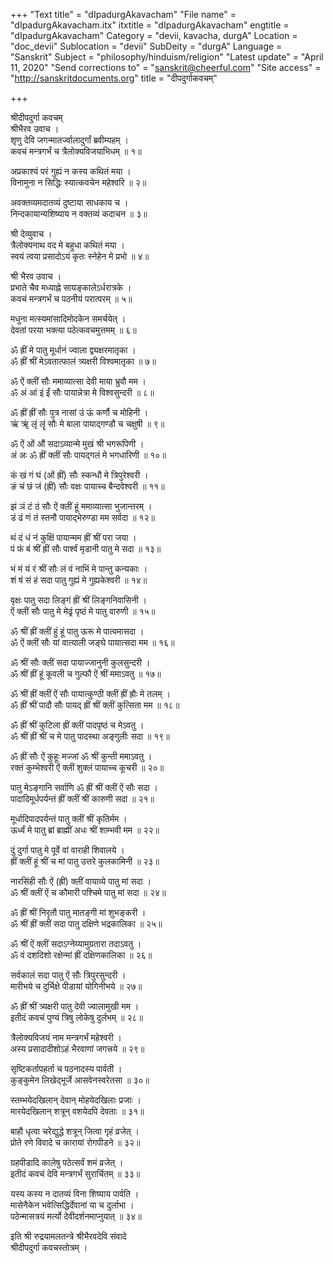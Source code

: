 +++
"Text title" = "dIpadurgAkavacham"
"File name" = "dIpadurgAkavacham.itx"
itxtitle = "dIpadurgAkavacham"
engtitle = "dIpadurgAkavacham"
Category = "devii, kavacha, durgA"
Location = "doc_devii"
Sublocation = "devii"
SubDeity = "durgA"
Language = "Sanskrit"
Subject = "philosophy/hinduism/religion"
"Latest update" = "April 11, 2020"
"Send corrections to" = "sanskrit@cheerful.com"
"Site access" = "http://sanskritdocuments.org"
title = "दीपदुर्गाकवचम्"

+++
  
 श्रीदीपदुर्गा कवचम्   
श्रीभैरव उवाच ।  
शृणु देवि जगन्मातर्ज्वालादुर्गां ब्रवीम्यहम् ।  
कवचं मन्त्रगर्भं च त्रैलोक्यविजयाभिधम् ॥ १॥  
  
अप्रकाश्यं परं गुह्यं न कस्य कथितं मया ।  
विनामुना न सिद्धिः स्यात्कवचेन महेश्वरि ॥ २॥  
  
अवक्तव्यमदातव्यं दुष्टाया साधकाय च ।  
निन्दकायान्यशिष्याय न वक्तव्यं कदाचन ॥ ३॥  
  
श्री देव्युवाच ।  
त्रैलोक्यनाथ वद मे बहुधा कथितं मया ।  
स्वयं त्वया प्रसादोऽयं कृतः स्नेहेन मे प्रभो ॥ ४॥  
  
श्री भैरव उवाच ।  
प्रभाते चैव मध्याह्ने सायङ्कालेऽर्धरात्रके ।  
कवचं मन्त्रगर्भं च पठनीयं परात्परम् ॥ ५॥  
  
मधुना मत्स्यमांसादिमोदकेन समर्चयेत् ।  
देवतां परया भक्त्या पठेत्कवचमुत्तमम् ॥ ६॥  
  
ॐ ह्रीं मे पातु मूर्धानं ज्वाला द्व्यक्षरमातृका ।  
ॐ ह्रीं श्रीं मेऽवतात्फालं त्र्यक्षरी विश्वमातृका ॥ ७॥  
  
ॐ ऐं क्लीं सौः ममाव्यात्सा देवी माया भ्रुवौ मम ।  
ॐ अं आं इं ईं सौः पायान्नेत्रा मे विश्वसुन्दरी ॥ ८॥  
  
ॐ ह्रीं ह्रीं सौः पुत्र नासां उं ऊं कर्णौ च मोहिनी ।  
ऋं ॠं लृं लॄं सौः मे बाला पायाद्गण्डौ च चक्षुषी ॥ ९॥  
  
ॐ ऐं ओं औं सदाऽव्यान्मे मुखं श्री भगरूपिणी ।  
अं अः ॐ ह्रीं क्लीं सौः पायद्गलं मे भगधारिणी ॥ १०॥  
  
कं खं गं घं (ओं ह्रीं) सौः स्कन्धौ मे त्रिपुरेश्वरी ।  
ङं चं छं जं (ह्रीं) सौः वक्षः पायाच्च बैन्दवेश्वरी ॥ ११॥  
  
झं ञं टं ठं सौः ऐं क्लीं हूं ममाव्यात्सा भुजान्तरम् ।  
डं ढं णं तं स्तनौ पायाद्भेरुण्डा मम सर्वदा ॥ १२॥  
  
थं दं धं नं कुक्षिं पायान्मम ह्रीं श्रीं परा जया ।  
पं फं बं श्रीं ह्रीं सौः पार्श्वं मृडानी पातु मे सदा ॥ १३॥  
  
भं मं यं रं श्रीं सौः लं वं नाभिं मे पान्तु कन्यकाः ।  
शं षं सं हं सदा पातु गुह्यं मे गुह्यकेश्वरी ॥ १४॥  
  
वृक्षः पातु सदा लिङ्गं ह्रीं श्रीं लिङ्गनिवासिनी ।  
ऐं क्लीं सौः पातु मे मेढ्रं पृष्ठं मे पातु वारुणी ॥ १५॥  
  
ॐ श्रीं ह्रीं क्लीं हुं हूं पातु ऊरू मे पात्वमासदा ।  
ॐ ऐं क्लीं सौः यां वात्याली जङ्घे पायात्सदा मम ॥ १६॥  
  
ॐ श्रीं सौः क्लीं सदा पायाज्जानुनी कुलसुन्दरी ।  
ॐ श्रीं ह्रीं हूं कूवली च गुल्फौ ऐं श्रीं ममाऽवतु ॥ १७॥  
  
ॐ श्रीं ह्रीं क्लीं ऐं सौः पायात्कुण्ठी क्लीं ह्रीं ह्रौः मे तलम् ।  
ॐ ह्रीं श्रीं पादौ सौः पायद् ह्रीं श्रीं क्लीं कुत्सिता मम ॥ १८॥  
  
ॐ ह्रीं श्रीं कुटिला ह्रीं क्लीं पादपृष्ठं च मेऽवतु ।  
ॐ श्रीं ह्रीं श्रीं च मे पातु पादस्था अङ्गुलीः सदा ॥ १९॥  
  
ॐ ह्रीं सौः ऐं कुहूः मज्जां ॐ श्रीं कुन्ती ममाऽवतु ।  
रक्तं कुम्भेश्वरी ऐं क्लीं शुक्लं पायाच्च कूचरी ॥ २०॥  
  
पातु मेऽङ्गानि सर्वाणि ॐ ह्रीं श्रीं क्लीं ऐं सौः सदा ।  
पादादिमूर्धपर्यन्तं ह्रीं क्लीं श्रीं कारुणी सदा ॥ २१॥  
  
मूर्धादिपादपर्यन्तं पातु क्लीं श्रीं कृतिर्मम ।  
ऊर्ध्वं मे पातु ब्रां ब्राह्मीं अधः श्रीं शाम्भवी मम ॥ २२॥  
  
दुं दुर्गा पातु मे पूर्वे वां वाराही शिवालये ।  
ह्रीं क्लीं हूं श्रीं च मां पातु उत्तरे कुलकामिनी ॥ २३॥  
  
नारसिंही सौः ऐं (ह्रीं) क्लीं वायाव्ये पातु मां सदा ।  
ॐ श्रीं क्लीं ऐं च कौमारी पश्चिमे पातु मां सदा ॥ २४॥  
  
ॐ ह्रीं श्रीं निरृतौ पातु मातङ्गी मां शुभङ्करी ।  
ॐ श्रीं ह्रीं क्लीं सदा पातु दक्षिणे भद्रकालिका ॥ २५॥  
  
ॐ श्रीं ऐं क्लीं सदाऽग्नेय्यामुग्रतारा तदाऽवतु ।  
ॐ वं दशदिशो रक्षेन्मां ह्रीं दक्षिणकालिका ॥ २६॥  
  
सर्वकालं सदा पातु ऐं सौः त्रिपुरसुन्दरी ।  
मारीभये च दुर्भिक्षे पीडायां योगिनीभये ॥ २७॥  
  
ॐ ह्रीं श्रीं त्र्यक्षरी पातु देवी ज्वालामुखी मम ।  
इतीदं कवचं पुण्यं त्रिषु लोकेषु दुर्लभम् ॥ २८॥  
  
त्रैलोक्यविजयं नाम मन्त्रगर्भं महेश्वरी ।  
अस्य प्रसादादीशोऽहं भैरवाणां जगत्त्रये ॥ २९॥  
  
सृष्टिकर्तापहर्ता च पठनादस्य पार्वती ।  
कुङ्कुमेन लिखेद्भूर्जे आसवेनस्वरेतसा ॥ ३०॥  
  
स्तम्भयेदखिलान् देवान् मोहयेदखिलाः प्रजाः ।  
मारयेदखिलान् शत्रून् वशयेदपि देवताः ॥ ३१॥  
  
बाहौ धृत्वा चरेद्युद्धे शत्रून् जित्वा गृहं व्रजेत् ।  
प्रोते रणे विवादे च कारायां रोगपीडने ॥ ३२॥  
  
ग्रहपीडादि कालेषु पठेत्सर्वं शमं व्रजेत् ।  
इतीदं कवचं देवि मन्त्रगर्भं सुरार्चितम् ॥ ३३॥  
  
यस्य कस्य न दातव्यं विना शिष्याय पार्वति ।  
मासेनैकेन भवेत्सिद्धिर्देवानां या च दुर्लाभा ।  
पठेन्मासत्रयं मर्त्यो देवीदर्शनमाप्नुयात् ॥ ३४॥  
  
इति श्री रुद्रयामलतन्त्रे श्रीभैरवदेवि संवादे  
श्रीदीपदुर्गा कवचस्तोत्रम् ।  
  
  
